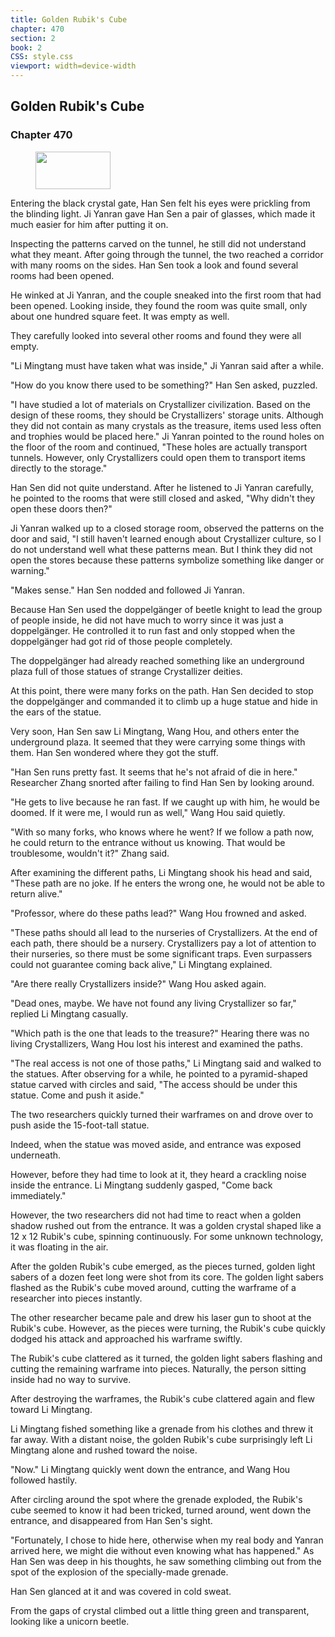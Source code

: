 ```yaml
---
title: Golden Rubik's Cube
chapter: 470
section: 2
book: 2
CSS: style.css
viewport: width=device-width
---
```


## Golden Rubik's Cube

### Chapter 470

<figure>
	<img src="../Images/gem.gif" alt="" id="gem" width="120" height="60" />
</figure>

Entering the black crystal gate, Han Sen felt his eyes were prickling from the blinding light. Ji Yanran gave Han Sen a pair of glasses, which made it much easier for him after putting it on.

Inspecting the patterns carved on the tunnel, he still did not understand what they meant. After going through the tunnel, the two reached a corridor with many rooms on the sides. Han Sen took a look and found several rooms had been opened.

He winked at Ji Yanran, and the couple sneaked into the first room that had been opened. Looking inside, they found the room was quite small, only about one hundred square feet. It was empty as well.

They carefully looked into several other rooms and found they were all empty.

"Li Mingtang must have taken what was inside," Ji Yanran said after a while.

"How do you know there used to be something?" Han Sen asked, puzzled.

"I have studied a lot of materials on Crystallizer civilization. Based on the design of these rooms, they should be Crystallizers' storage units. Although they did not contain as many crystals as the treasure, items used less often and trophies would be placed here." Ji Yanran pointed to the round holes on the floor of the room and continued, "These holes are actually transport tunnels. However, only Crystallizers could open them to transport items directly to the storage."

Han Sen did not quite understand. After he listened to Ji Yanran carefully, he pointed to the rooms that were still closed and asked, "Why didn't they open these doors then?"

Ji Yanran walked up to a closed storage room, observed the patterns on the door and said, "I still haven't learned enough about Crystallizer culture, so I do not understand well what these patterns mean. But I think they did not open the stores because these patterns symbolize something like danger or warning."

"Makes sense." Han Sen nodded and followed Ji Yanran.

Because Han Sen used the doppelgänger of beetle knight to lead the group of people inside, he did not have much to worry since it was just a doppelgänger. He controlled it to run fast and only stopped when the doppelgänger had got rid of those people completely.

The doppelgänger had already reached something like an underground plaza full of those statues of strange Crystallizer deities.

At this point, there were many forks on the path. Han Sen decided to stop the doppelgänger and commanded it to climb up a huge statue and hide in the ears of the statue.

Very soon, Han Sen saw Li Mingtang, Wang Hou, and others enter the underground plaza. It seemed that they were carrying some things with them. Han Sen wondered where they got the stuff.

"Han Sen runs pretty fast. It seems that he's not afraid of die in here." Researcher Zhang snorted after failing to find Han Sen by looking around.

"He gets to live because he ran fast. If we caught up with him, he would be doomed. If it were me, I would run as well," Wang Hou said quietly.

"With so many forks, who knows where he went? If we follow a path now, he could return to the entrance without us knowing. That would be troublesome, wouldn't it?" Zhang said.

After examining the different paths, Li Mingtang shook his head and said, "These path are no joke. If he enters the wrong one, he would not be able to return alive."

"Professor, where do these paths lead?" Wang Hou frowned and asked.

"These paths should all lead to the nurseries of Crystallizers. At the end of each path, there should be a nursery. Crystallizers pay a lot of attention to their nurseries, so there must be some significant traps. Even surpassers could not guarantee coming back alive," Li Mingtang explained.

"Are there really Crystallizers inside?" Wang Hou asked again.

"Dead ones, maybe. We have not found any living Crystallizer so far," replied Li Mingtang casually.

"Which path is the one that leads to the treasure?" Hearing there was no living Crystallizers, Wang Hou lost his interest and examined the paths.

"The real access is not one of those paths," Li Mingtang said and walked to the statues. After observing for a while, he pointed to a pyramid-shaped statue carved with circles and said, "The access should be under this statue. Come and push it aside."

The two researchers quickly turned their warframes on and drove over to push aside the 15-foot-tall statue.

Indeed, when the statue was moved aside, and entrance was exposed underneath.

However, before they had time to look at it, they heard a crackling noise inside the entrance. Li Mingtang suddenly gasped, "Come back immediately."

However, the two researchers did not had time to react when a golden shadow rushed out from the entrance. It was a golden crystal shaped like a 12 x 12 Rubik's cube, spinning continuously. For some unknown technology, it was floating in the air.

After the golden Rubik's cube emerged, as the pieces turned, golden light sabers of a dozen feet long were shot from its core. The golden light sabers flashed as the Rubik's cube moved around, cutting the warframe of a researcher into pieces instantly.

The other researcher became pale and drew his laser gun to shoot at the Rubik's cube. However, as the pieces were turning, the Rubik's cube quickly dodged his attack and approached his warframe swiftly.

The Rubik's cube clattered as it turned, the golden light sabers flashing and cutting the remaining warframe into pieces. Naturally, the person sitting inside had no way to survive.

After destroying the warframes, the Rubik's cube clattered again and flew toward Li Mingtang.

Li Mingtang fished something like a grenade from his clothes and threw it far away. With a distant noise, the golden Rubik's cube surprisingly left Li Mingtang alone and rushed toward the noise.

"Now." Li Mingtang quickly went down the entrance, and Wang Hou followed hastily.

After circling around the spot where the grenade exploded, the Rubik's cube seemed to know it had been tricked, turned around, went down the entrance, and disappeared from Han Sen's sight.

"Fortunately, I chose to hide here, otherwise when my real body and Yanran arrived here, we might die without even knowing what has happened." As Han Sen was deep in his thoughts, he saw something climbing out from the spot of the explosion of the specially-made grenade.

Han Sen glanced at it and was covered in cold sweat.

From the gaps of crystal climbed out a little thing green and transparent, looking like a unicorn beetle.